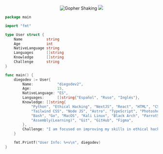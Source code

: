 

<div align="center">
    <img src="https://media.tenor.com/hD56X-Q5AzMAAAAi/gopher-shaking.gif" alt="Gopher Shaking">

<img src="https://readme-typing-svg.herokuapp.com?font=Fira+Code&weight=500&pause=1000&color=FFFFD5&width=435&lines=Hello,+I'm+diegodev2.">
        
</div>

```go
package main

import "fmt"

type User struct {
    Name           string
    Age            int
    NativeLanguage string
    Languages      []string
    Knowledge      []string
    Challenge      string
}

func main() {
    diegodev := User{
        Name:           "diegodev2",
        Age:            15,
        NativeLanguage: "ES",
        Languages:      []string{"Español", "Ruso", "Inglés"},
        Knowledge: []string{
            "Python", "Ethical Hacking", "NextJS", "React", "HTML", "CSS", "JavaScript",
            "Tailwind CSS", "Node JS", "Astro", "TypeScript", "Photoshop", "Docker", "Kubernetes",
            "Bash", "Go", "MacOS", "Kali Linux", "Black Arch", "ParrotSec OS", "C++", "C(Learning)",
            "Assembly(Learning)", "Git", "GitHub", "Figma",
        },
        Challenge: "I am focused on improving my skills in ethical hacking and expanding my programming knowledge.",
    }

    fmt.Printf("User Info: %+v\n", diegodev)
}
